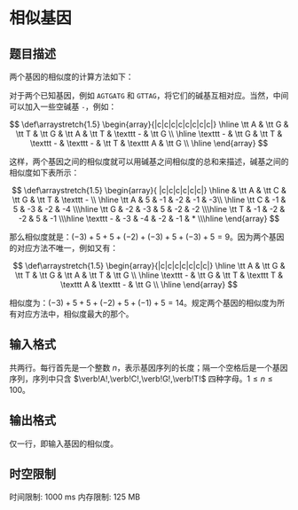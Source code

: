 # 相似基因

## 题目描述

两个基因的相似度的计算方法如下：

对于两个已知基因，例如 `AGTGATG` 和 `GTTAG`，将它们的碱基互相对应。当然，中间可以加入一些空碱基 `-`，例如：

$$
\def\arraystretch{1.5}
\begin{array}{|c|c|c|c|c|c|c|c|} \hline
\tt A & \tt G & \tt T & \tt G & \tt A & \tt T & \texttt - & \tt G \\ \hline
\texttt - & \tt G & \tt T & \texttt - & \texttt - & \tt T & \texttt A & \tt G \\ \hline
\end{array}
$$

这样，两个基因之间的相似度就可以用碱基之间相似度的总和来描述，碱基之间的相似度如下表所示：

$$
\def\arraystretch{1.5}
\begin{array}{ |c|c|c|c|c|c|} \hline
& \tt A & \tt C & \tt G & \tt T & \texttt - \\ \hline
\tt A & 5 & -1 & -2 & -1 & -3\\ \hline
\tt C & -1 & 5 & -3 & -2 & -4 \\\hline
\tt G & -2 & -3 & 5 & -2 & -2 \\\hline
\tt T & -1 & -2 & -2 & 5 & -1 \\\hline
\texttt - & -3 & -4 & -2 & -1 & * \\\hline
\end{array}
$$ 

那么相似度就是：$(-3)+5+5+(-2)+(-3)+5+(-3)+5=9$。因为两个基因的对应方法不唯一，例如又有：

$$
\def\arraystretch{1.5}
\begin{array}{|c|c|c|c|c|c|c|} \hline
\tt A & \tt G & \tt T & \tt G & \tt A & \tt T & \tt G \\ \hline
\texttt - & \tt G & \tt T & \texttt T & \texttt A & \texttt - & \tt G \\ \hline
\end{array}
$$

相似度为：$(-3)+5+5+(-2)+5+(-1)+5=14$。规定两个基因的相似度为所有对应方法中，相似度最大的那个。


## 输入格式

共两行。每行首先是一个整数 $n$，表示基因序列的长度；隔一个空格后是一个基因序列，序列中只含 $\verb!A!,\verb!C!,\verb!G!,\verb!T!$ 四种字母。$1 \le n\le 100$。


## 输出格式

仅一行，即输入基因的相似度。


## 时空限制

时间限制: 1000 ms
内存限制: 125 MB
